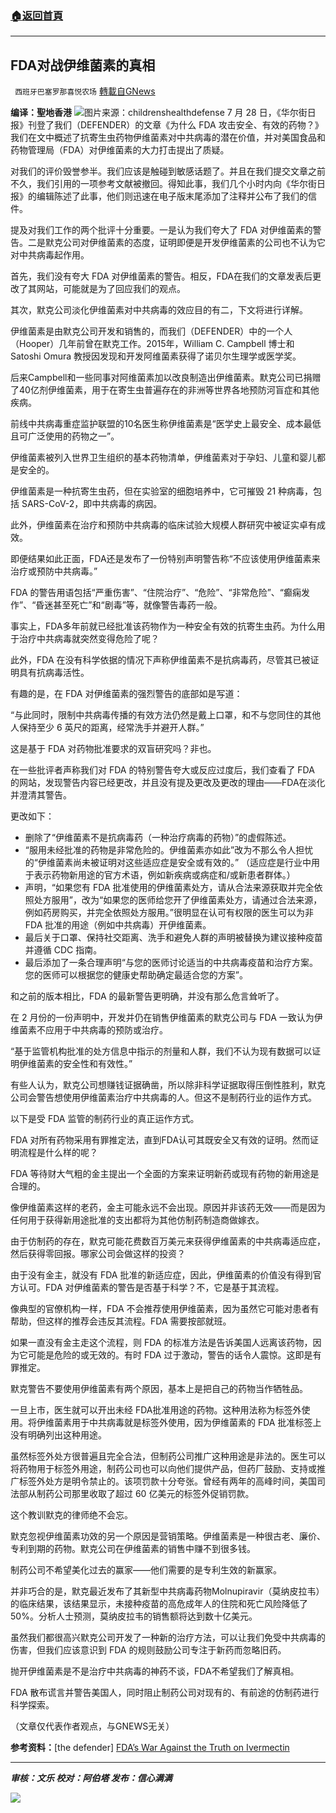 ###  [:house:返回首頁](https://github.com/ourhimalayas/txt)
---


## FDA对战伊维菌素的真相
` 西班牙巴塞罗那喜悦农场` [轉載自GNews](https://gnews.org/zh-hans/1612358/)

**编译：聖地香港**
![](https://assets.gnews.org/wp-content/uploads/2021/10/tempsnip58.png)图片来源：childrenshealthdefense
7 月 28 日，《华尔街日报》刊登了我们（DEFENDER）的文章《为什么 FDA 攻击安全、有效的药物？》我们在文中概述了抗寄生虫药物伊维菌素对中共病毒的潜在价值，并对美国食品和药物管理局（FDA）对伊维菌素的大力打击提出了质疑。

对我们的评价毁誉参半。我们应该是触碰到敏感话题了。并且在我们提交文章之前不久，我们引用的一项参考文献被撤回。得知此事，我们几个小时内向《华尔街日报》的编辑陈述了此事，他们则迅速在电子版末尾添加了注释并公布了我们的信件。

提及对我们工作的两个批评十分重要。一是认为我们夸大了 FDA 对伊维菌素的警告。二是默克公司对伊维菌素的态度，证明即便是开发伊维菌素的公司也不认为它对中共病毒起作用。

首先，我们没有夸大 FDA 对伊维菌素的警告。相反，FDA在我们的文章发表后更改了其网站，可能就是为了回应我们的观点。

其次，默克公司淡化伊维菌素对中共病毒的效应目的有二，下文将进行详解。

伊维菌素是由默克公司开发和销售的，而我们（DEFENDER）中的一个人（Hooper）几年前曾在默克工作。2015年，William C. Campbell 博士和 Satoshi Omura 教授因发现和开发阿维菌素获得了诺贝尔生理学或医学奖。

后来Campbell和一些同事对阿维菌素加以改良制造出伊维菌素。默克公司已捐赠了40亿剂伊维菌素，用于在寄生虫普遍存在的非洲等世界各地预防河盲症和其他疾病。

前线中共病毒重症监护联盟的10名医生称伊维菌素是“医学史上最安全、成本最低且可广泛使用的药物之一”。

伊维菌素被列入世界卫生组织的基本药物清单，伊维菌素对于孕妇、儿童和婴儿都是安全的。

伊维菌素是一种抗寄生虫药，但在实验室的细胞培养中，它可摧毁 21 种病毒，包括 SARS-CoV-2，即中共病毒的病因。

此外，伊维菌素在治疗和预防中共病毒的临床试验大规模人群研究中被证实卓有成效。

即便结果如此正面，FDA还是发布了一份特别声明警告称“不应该使用伊维菌素来治疗或预防中共病毒。”

FDA 的警告用语包括“严重伤害”、“住院治疗”、“危险”、“非常危险”、“癫痫发作”、“昏迷甚至死亡”和“剧毒”等，就像警告毒药一般。

事实上，FDA多年前就已经批准该药物作为一种安全有效的抗寄生虫药。为什么用于治疗中共病毒就突然变得危险了呢？

此外，FDA 在没有科学依据的情况下声称伊维菌素不是抗病毒药，尽管其已被证明具有抗病毒活性。

有趣的是，在 FDA 对伊维菌素的强烈警告的底部如是写道：

“与此同时，限制中共病毒传播的有效方法仍然是戴上口罩，和不与您同住的其他人保持至少 6 英尺的距离，经常洗手并避开人群。”

这是基于 FDA 对药物批准要求的双盲研究吗？非也。

在一些批评者声称我们对 FDA 的特别警告夸大或反应过度后，我们查看了 FDA 的网站，发现警告内容已经更改，并且没有提及更改及更改的理由——FDA在淡化并澄清其警告。

更改如下：

- 删除了“伊维菌素不是抗病毒药（一种治疗病毒的药物）”的虚假陈述。
- “服用未经批准的药物是非常危险的。伊维菌素亦如此”改为不那么令人担忧的“伊维菌素尚未被证明对这些适应症是安全或有效的。” （适应症是行业中用于表示药物新用途的官方术语，例如新疾病或病症和/或新患者群体。）
- 声明，“如果您有 FDA 批准使用的伊维菌素处方，请从合法来源获取并完全依照处方服用”，改为“如果您的医师给您开了伊维菌素处方，请通过合法来源，例如药房购买，并完全依照处方服用。”很明显在认可有权限的医生可以为非 FDA 批准的用途（例如中共病毒）开伊维菌素。
- 最后关于口罩、保持社交距离、洗手和避免人群的声明被替换为建议接种疫苗并遵循 CDC 指南。
- 最后添加了一条合理声明“与您的医师讨论适当的中共病毒疫苗和治疗方案。您的医师可以根据您的健康史帮助确定最适合您的方案”。


和之前的版本相比，FDA 的最新警告更明确，并没有那么危言耸听了。

在 2 月份的一份声明中，开发并仍在销售伊维菌素的默克公司与 FDA 一致认为伊维菌素不应用于中共病毒的预防或治疗。

“基于监管机构批准的处方信息中指示的剂量和人群，我们不认为现有数据可以证明伊维菌素的安全性和有效性。”

有些人认为，默克公司想赚钱证据确凿，所以除非科学证据取得压倒性胜利，默克公司会警告想使用伊维菌素治疗中共病毒的人。但这不是制药行业的运作方式。

以下是受 FDA 监管的制药行业的真正运作方式。

FDA 对所有药物采用有罪推定法，直到FDA认可其既安全又有效的证明。然而证明流程是什么样的呢？

FDA 等待财大气粗的金主提出一个全面的方案来证明新药或现有药物的新用途是合理的。

像伊维菌素这样的老药，金主可能永远不会出现。原因并非该药无效——而是因为任何用于获得新用途批准的支出都将为其他仿制药制造商做嫁衣。

由于仿制药的存在，默克可能花费数百万美元来获得伊维菌素的中共病毒适应症，然后获得零回报。哪家公司会做这样的投资？

由于没有金主，就没有 FDA 批准的新适应症，因此，伊维菌素的价值没有得到官方认可。FDA 对伊维菌素的警告是否基于科学？不，它是基于其流程。

像典型的官僚机构一样，FDA 不会推荐使用伊维菌素，因为虽然它可能对患者有帮助，但这样的推荐会违反其流程。FDA 需要按部就班。

如果一直没有金主走这个流程，则 FDA 的标准方法是告诉美国人远离该药物，因为它可能是危险的或无效的。有时 FDA 过于激动，警告的话令人震惊。这即是有罪推定。

默克警告不要使用伊维菌素有两个原因，基本上是把自己的药物当作牺牲品。

一旦上市，医生就可以开出未经 FDA批准用途的药物。这种用法称为标签外使用。将伊维菌素用于中共病毒就是标签外使用，因为伊维菌素的 FDA 批准标签上没有明确列出这种用途。

虽然标签外处方很普遍且完全合法，但制药公司推广这种用途是非法的。医生可以将药物用于标签外用途，制药公司也可以向他们提供产品，但药厂鼓励、支持或推广标签外处方是明令禁止的。该项罚款十分夸张。曾经有两年的高峰时间，美国司法部从制药公司那里收取了超过 60 亿美元的标签外促销罚款。

这个教训默克的律师绝不会忘。

默克忽视伊维菌素功效的另一个原因是营销策略。伊维菌素是一种很古老、廉价、专利到期的药物。默克公司在伊维菌素的销售中赚不到很多钱。

制药公司不希望美化过去的赢家——他们需要的是专利生效的新赢家。

并非巧合的是，默克最近发布了其新型中共病毒药物Molnupiravir（莫纳皮拉韦）的临床结果，该结果显示，未接种疫苗的高危成年人的住院和死亡风险降低了 50%。分析人士预测，莫纳皮拉韦的销售额将达到数十亿美元。

虽然我们都很高兴默克公司开发了一种新的治疗方法，可以让我们免受中共病毒的伤害，但我们应该意识到 FDA 的规则鼓励公司专注于新药而忽略旧药。

抛开伊维菌素是不是治疗中共病毒的神药不谈，FDA不希望我们了解真相。

FDA 散布谎言并警告美国人，同时阻止制药公司对现有的、有前途的仿制药进行科学探索。

（文章仅代表作者观点，与GNEWS无关）

**参考资料：**[the defender] [FDA’s War Against the Truth on Ivermectin](https://childrenshealthdefense.org/defender/fda-warning-merck-ivermectin-covid/)

* * *

***审核：文乐
校对：阿伯塔
发布：信心满满***

![](https://assets.gnews.org/wp-content/uploads/2021/10/GNEWS_CH.-1-3.jpeg)
